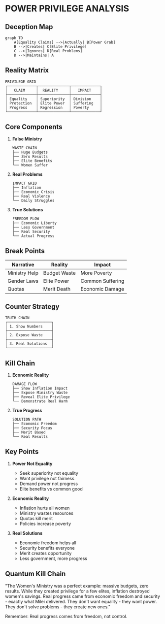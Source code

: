 # POWER PRIVILEGE ANALYSIS

## Deception Map
```mermaid
graph TD
    A[Equality Claims] -->|Actually| B[Power Grab]
    B -->|Creates| C[Elite Privilege]
    C -->|Ignores| D[Real Problems]
    D -->|Maintains| A
```

## Reality Matrix
```
PRIVILEGE GRID
┌─────────────┬──────────────┬─────────────┐
│   CLAIM     │  REALITY     │   IMPACT    │
├─────────────┼──────────────┼─────────────┤
│ Equality    │ Superiority  │ Division    │
│ Protection  │ Elite Power  │ Suffering   │
│ Progress    │ Regression   │ Poverty     │
└─────────────┴──────────────┴─────────────┘
```

## Core Components
1. **False Ministry**
   ```
   WASTE CHAIN
   ├── Huge Budgets
   ├── Zero Results
   ├── Elite Benefits
   └── Women Suffer
   ```

2. **Real Problems**
   ```
   IMPACT GRID
   ├── Inflation
   ├── Economic Crisis
   ├── Real Violence
   └── Daily Struggles
   ```

3. **True Solutions**
   ```
   FREEDOM FLOW
   ├── Economic Liberty
   ├── Less Government
   ├── Real Security
   └── Actual Progress
   ```

## Break Points
| Narrative | Reality | Impact |
|-----------|----------|---------|
| Ministry Help | Budget Waste | More Poverty |
| Gender Laws | Elite Power | Common Suffering |
| Quotas | Merit Death | Economic Damage |

## Counter Strategy
```
TRUTH CHAIN
┌────────────────────┐
│ 1. Show Numbers    │
├────────────────────┤
│ 2. Expose Waste    │
├────────────────────┤
│ 3. Real Solutions  │
└────────────────────┘
```

## Kill Chain
1. **Economic Reality**
   ```
   DAMAGE FLOW
   ├── Show Inflation Impact
   ├── Expose Ministry Waste
   ├── Reveal Elite Privilege
   └── Demonstrate Real Harm
   ```

2. **True Progress**
   ```
   SOLUTION PATH
   ├── Economic Freedom
   ├── Security Focus
   ├── Merit Based
   └── Real Results
   ```

## Key Points
1. **Power Not Equality**
   - Seek superiority not equality
   - Want privilege not fairness
   - Demand power not progress
   - Elite benefits vs common good

2. **Economic Reality**
   - Inflation hurts all women
   - Ministry wastes resources
   - Quotas kill merit
   - Policies increase poverty

3. **Real Solutions**
   - Economic freedom helps all
   - Security benefits everyone
   - Merit creates opportunity
   - Less government, more progress

## Quantum Kill Chain
"The Women's Ministry was a perfect example: massive budgets, zero results. While they created privilege for a few elites, inflation destroyed women's savings. Real progress came from economic freedom and security - exactly what Milei delivered. They don't want equality - they want power. They don't solve problems - they create new ones."

Remember: Real progress comes from freedom, not control.
